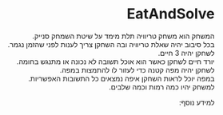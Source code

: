 <div lang="he" dir="rtl">

# EatAndSolve
  
המשחק הוא משחק טריוויה תלת מימד על שיטת השמחק סנייק.\
בכל סיבוב יהיה שאלת טריוויה ובה השחקן צריך לענות לפני שהזמן נגמר.\
לשחקן יהיה 3 חיים.\
יורד חיים לשחקן כאשר הוא אוכל תשובה לא נכונה או מתנגש בחומה.\
לשחקן יהיה מפה קטנה כדי לעזור לו להתמצות במפה.\
במפה יוכל לראות השחקן איפה נמצאים כל התשובות האפשריות.\
למשחק יהיו כמה רמות וכמה שלבים.

למידע נוסף: 
  
</div>

